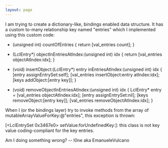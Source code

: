 ```yaml
---
layout: page
---
```


I am trying to create a dictionary-like, bindings enabled data structure. It has a custom to-many relationship key named "entries" which I implemented using this custom code:

    
- (unsigned int) countOfEntries {
	return [val_entries count];
}

- (LclEntry*) objectInEntriesAtIndex:(unsigned int) idx {
	return [val_entries objectAtIndex:idx];
}

- (void) insertObject:(LclEntry*) entry inEntriesAtIndex:(unsigned int) idx {
	[entry assignEntrySet:self];
	[val_entries insertObject:entry atIndex:idx];
	[keys addObject:[entry key]];
}

- (void) removeObjectInEntriesAtIndex:(unsigned int) idx {
	LclEntry* entry = [val_entries objectAtIndex:idx];
	[entry assignEntrySet:nil];
	[keys removeObject:[entry key]];
	[val_entries removeObjectAtIndex:idx];
}


When I (or the bindings layer) try to invoke methods from the array of     mutableArrayValueForKey:@"entries", this exception is thrown:

    
[<LclEntrySet 0x3467e0> setValue:forUndefinedKey:]: this class is not key value coding-compliant for the key entries.


Am I doing something wrong? -- l0ne aka EmanueleVulcano
